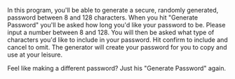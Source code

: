 In this program, you'll be able to generate a secure, randomly generated, password between 8 and 128 characters.
When you hit "Generate Password" you'll be asked how long you'd like your password to be. Please input a number between 8 and 128. You will then be asked what type of characters you'd like to include in your password. Hit confirm to include and cancel to omit.
The generator will create your password for you to copy and use at your leisure.

Feel like making a different password? Just his "Generate Password" again.